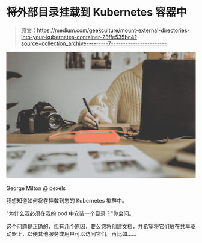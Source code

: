 # 将外部目录挂载到 Kubernetes 容器中

> 原文：<https://medium.com/geekculture/mount-external-directories-into-your-kubernetes-container-23ffe535bc4?source=collection_archive---------7----------------------->

![](img/b424c5022b910b38183bdf7240d2a6dc.png)

George Milton @ pexels

我想知道如何将卷挂载到您的 Kubernetes 集群中。

"为什么我必须在我的 pod 中安装一个目录？"你会问。

这个问题是正确的，但有几个原因，要么您将创建文档，并希望将它们放在共享驱动器上，以便其他服务或用户可以访问它们。再比如……